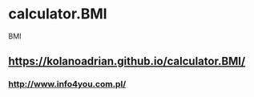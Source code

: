 # calculator.BMI
BMI
## https://kolanoadrian.github.io/calculator.BMI/
### http://www.info4you.com.pl/
